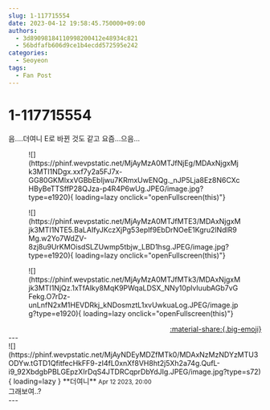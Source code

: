```yaml
---
slug: 1-117715554
date: 2023-04-12 19:58:45.750000+09:00
authors:
  - 3d89098184110998200412e48934c821
  - 56bdfafb606d9ce1b4ecdd572595e242
categories:
  - Seoyeon
tags:
  - Fan Post
---
```


# 1-117715554

<div class="post-container" markdown="1">
<div class="content-container md-sidebar__scrollwrap" markdown="1">

음....더여니 E로 바뀐 것도 같고 요즘...으음...
<figure markdown="1">
![](https://phinf.wevpstatic.net/MjAyMzA0MTJfNjEg/MDAxNjgxMjk3MTI1NDgx.xxf7y2a5FJ7x-GG80GKMlxxVGBbEbIjwu7KRmxUwENQg._nJP5Lja8Ez8N6CXcHByBeTTSffP28QJza-p4R4P6wUg.JPEG/image.jpg?type=e1920){ loading=lazy onclick="openFullscreen(this)"}
</figure>

<figure markdown="1">
![](https://phinf.wevpstatic.net/MjAyMzA0MTJfMTE3/MDAxNjgxMjk3MTI1NTE5.BaLAIfyJKczXjPg53epIf9EbDrNOeE1Kgru2lNdlR9Mg.w2Yo7WdZV-8zj8u9UrKMOisdSLZUwmp5tbjw_LBD1hsg.JPEG/image.jpg?type=e1920){ loading=lazy onclick="openFullscreen(this)"}
</figure>

<figure markdown="1">
![](https://phinf.wevpstatic.net/MjAyMzA0MTJfMTk3/MDAxNjgxMjk3MTI1NjQz.1xTfAlky8MqK9PWqaLDSX_NNy10plvIuubAGb7vGFekg.O7rDz-unLnfN2xM1HEVDRkj_kNDosmztL1xvUwkuaLog.JPEG/image.jpg?type=e1920){ loading=lazy onclick="openFullscreen(this)"}
</figure>


</div>
</div>

<div style="text-align: right;" markdown="1">
<a href="https://weverse.io/fromis9/fanpost/1-117715554" style="text-align: right;">:material-share:{.big-emoji}</a>
</div>
---

<div class="comments-container md-sidebar__scrollwrap" markdown="1">
<div class="comment" markdown="1">
<div class='id-container' markdown="1">
![](https://phinf.wevpstatic.net/MjAyNDEyMDZfMTk0/MDAxNzMzNDYzMTU3ODYw.tGTD1QfitfecHkFF9-zI4fL0xnXf8VH8ht2j5Xh2a74g.QufL-i9_92XbdgbPBLGEpzXIrDqS4JTDRCqprDbYdJIg.JPEG/image.jpg?type=s72){ loading=lazy }
**<span class="artist">더여니</span>** <small>Apr 12 2023, 20:00</small><br>
</div>
<div class='comment-body' markdown="1">
그래보여..?
</div>
</div>
</div>
---
